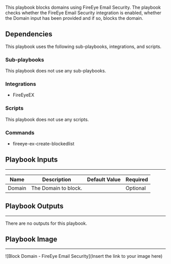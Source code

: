 This playbook blocks domains using FireEye Email Security.
The playbook checks whether the FireEye Email Security integration is enabled, whether the Domain input has been provided and if so, blocks the domain.

## Dependencies
This playbook uses the following sub-playbooks, integrations, and scripts.

### Sub-playbooks
This playbook does not use any sub-playbooks.

### Integrations
* FireEyeEX

### Scripts
This playbook does not use any scripts.

### Commands
* fireeye-ex-create-blockedlist

## Playbook Inputs
---

| **Name** | **Description** | **Default Value** | **Required** |
| --- | --- | --- | --- |
| Domain | The Domain to block. |  | Optional |

## Playbook Outputs
---
There are no outputs for this playbook.

## Playbook Image
---
![Block Domain - FireEye Email Security](Insert the link to your image here)